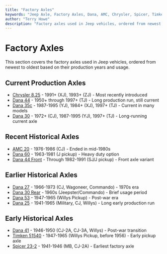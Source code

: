 ```yaml
---
title: "Factory Axles"
keywords: "Jeep Axle, Factory Axles, Dana, AMC, Chrysler, Spicer, Timken"
author: "Terry Howe"
description: "Factory axles used in Jeep vehicles, ordered from newest to oldest."
---
```

# Factory Axles

This section covers the factory axles used in Jeep vehicles, ordered from newest to oldest based on their production years and usage.

## Current Production Axles

- [Chrysler 8.25](01-c825.md) - 1991+ (XJ), 1993+ (ZJ) - Most recently introduced
- [Dana 44](02-d44.md) - 1950+ through 1997+ (TJ) - Long production run, still current
- [Dana 35c](03-d35c.md) - 1987-1995 (YJ), 1984+ (XJ), 1997+ (TJ) - Current in many models
- [Dana 30](04-d30.md) - 1972+ (CJ), 1987-1995 (YJ), 1997+ (TJ) - Long-running current axle

## Recent Historical Axles

- [AMC 20](05-amc20.md) - 1976-1986 (CJ) - Ended in mid-1980s
- [Dana 60](06-d60.md) - 1963-1981 (J pickup) - Heavy duty option
- [Dana 44 Front](07-d44f.md) - Through 1982-1991 (SJ/J pickup) - Front axle variant

## Earlier Historical Axles

- [Dana 27](08-d27.md) - 1966-1973 (CJ, Wagoneer, Commando) - 1970s era
- [Dana 30 Rear](09-d30r.md) - 1960s (Jeepster/Commando) - Brief usage period
- [Dana 53](10-d53.md) - 1947-1965 (Willys Pickup) - Post-war era
- [Dana 25](11-d25.md) - 1941-1965 (Military, CJ, Willys) - Long early production run

## Early Historical Axles

- [Dana 41](12-d41.md) - 1946-1950 (CJ-2A, CJ-3A, Willys) - Post-war transition
- [Timken 51540](13-timken.md) - 1947-1965 (Willys Pickup, before 1956) - Early pickup axle
- [Spicer 23-2](14-s23.md) - 1941-1946 (MB, CJ-2A) - Earliest factory axle
